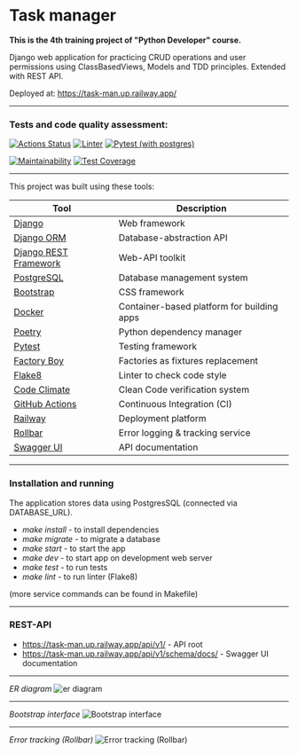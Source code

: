 # Task manager

**This is the 4th training project of "Python Developer" course.**

Django web application for practicing CRUD operations and user permissions using ClassBasedViews, Models and TDD principles. Extended with REST API.

Deployed at: https://task-man.up.railway.app/

---
### Tests and code quality assessment:
[![Actions Status](https://github.com/Andrey-Volkovitskiy/python-django-developer-project-52/workflows/hexlet-check/badge.svg)](https://github.com/Andrey-Volkovitskiy/python-django-developer-project-52/actions)    [![Linter](https://github.com/Andrey-Volkovitskiy/python-project-52/actions/workflows/flake8_linter.yml/badge.svg)](https://github.com/Andrey-Volkovitskiy/python-project-52/actions/workflows/flake8_linter.yml)    [![Pytest (with postgres)](https://github.com/Andrey-Volkovitskiy/python-project-52/actions/workflows/pytest_with_postgres.yml/badge.svg)](https://github.com/Andrey-Volkovitskiy/python-project-52/actions/workflows/pytest_with_postgres.yml)

[![Maintainability](https://api.codeclimate.com/v1/badges/b06b8d9b092a3a4c9712/maintainability)](https://codeclimate.com/github/Andrey-Volkovitskiy/python-project-52/maintainability)    [![Test Coverage](https://api.codeclimate.com/v1/badges/b06b8d9b092a3a4c9712/test_coverage)](https://codeclimate.com/github/Andrey-Volkovitskiy/python-project-52/test_coverage)


---
This project was built using these tools:

| Tool                                                                        | Description                                             |
|-----------------------------------------------------------------------------|---------------------------------------------------------|
| [Django](https://www.djangoproject.com/)         | Web framework  |
| [Django ORM](https://docs.djangoproject.com/en/4.2/topics/db/)         | Database-abstraction API  |
| [Django REST Framework](https://www.django-rest-framework.org/)         | Web-API toolkit  |
| [PostgreSQL](https://www.postgresql.org)         | Database management system  |
| [Bootstrap](https://getbootstrap.com/)         | CSS framework  |
| [Docker](https://www.docker.com)       | Container-based platform for building apps  |
| [Poetry](https://poetry.eustace.io/)         | Python dependency manager  |
| [Pytest](https://docs.pytest.org/)               | Testing framework |
| [Factory Boy](https://factoryboy.readthedocs.io/)      | Factories as fixtures replacement |
| [Flake8](https://flake8.pycqa.org/)               | Linter to check code style |
| [Code Climate](https://codeclimate.com/)               | Clean Code verification system |
| [GitHub Actions](https://github.com/features/actions)               | Continuous Integration (CI) |
| [Railway](https://railway.app)               | Deployment platform |
| [Rollbar](https://rollbar.com/)               | Error logging & tracking service |
| [Swagger UI](https://swagger.io/tools/swagger-ui/)               | API documentation |


---
### Installation and running
The application stores data using PostgresSQL (connected via DATABASE_URL).

- *make install* - to install dependencies
- *make migrate* - to migrate a database
- *make start* - to start the app
- *make dev* - to start app on development web server
- *make test* - to run tests
- *make lint* - to run linter (Flake8)

(more service commands can be found in Makefile)

---

### REST-API
- https://task-man.up.railway.app/api/v1/ - API root
- https://task-man.up.railway.app/api/v1/schema/docs/ - Swagger UI documentation

---

*ER diagram*
![er diagram](https://github.com/Andrey-Volkovitskiy/python-project-52/blob/main/staticfiles/readme/er_diagram.jpg?raw=true)

---

*Bootstrap interface*
![Bootstrap interface](https://github.com/Andrey-Volkovitskiy/python-project-52/blob/main/staticfiles/readme/task_manager.jpg?raw=true)

---

*Error tracking (Rollbar)*
![Error tracking (Rollbar)](https://github.com/Andrey-Volkovitskiy/python-project-52/blob/main/staticfiles/readme/rollbar.jpg?raw=true)
